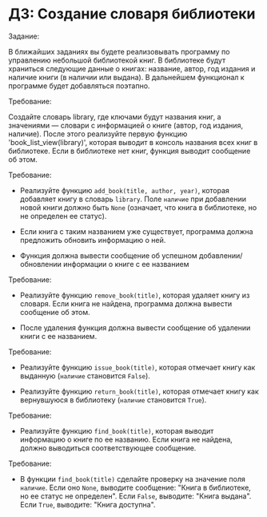 # ДЗ: Создание словаря библиотеки

Задание: 

В ближайших заданиях вы будете реализовывать программу по управлению небольшой библиотекой книг. В библиотеке будут храниться следующие данные о книгах: название, автор, год издания и наличие книги (в наличии или выдана). В дальнейшем функционал к программе будет добавляться поэтапно.

Требование:

Создайте словарь library, где ключами будут названия книг, а значениями — словари с информацией о книге (автор, год издания, наличие).  После этого реализуйте первую функцию 'book_list_view(library)', которая выводит в консоль названия всех книг в библиотеке. Если в библиотеке нет книг, функция выводит сообщение об этом.

Требование:

   - Реализуйте функцию `add_book(title, author, year)`, которая добавляет книгу в словарь `library`. Поле `наличие` при добавлении новой книги должно быть `None` (означает, что книга в библиотеке, но не определен ее статус).

   - Если книга с таким названием уже существует, программа должна предложить обновить информацию о ней.

   - Функция должна вывести сообщение об успешном добавлении/обновлении информации о книге с ее названием

Требование:

   - Реализуйте функцию `remove_book(title)`, которая удаляет книгу из словаря. Если книга не найдена, программа должна вывести сообщение об этом.

   - После удаления функция должна вывести сообщение об удалении книги с ее названием.

Требование:

   - Реализуйте функцию `issue_book(title)`, которая отмечает книгу как выданную (`наличие` становится `False`).

   - Реализуйте функцию `return_book(title)`, которая отмечает книгу как вернувшуюся в библиотеку (`наличие` становится `True`).

Требование:

   - Реализуйте функцию `find_book(title)`, которая выводит информацию о книге по ее названию. Если книга не найдена, должно выводиться соответствующее сообщение.

Требование:

   - В функции `find_book(title)` сделайте проверку на значение поля `наличие`. Если оно `None`, выводите сообщение: "Книга в библиотеке, но ее статус не определен". Если `False`, выводите: "Книга выдана". Если `True`, выводите: "Книга доступна".

